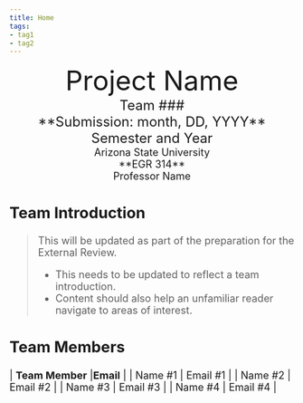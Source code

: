 ```yaml
---
title: Home
tags:
- tag1
- tag2
---
```

<center>
<font size="8">Project Name<br>
<font size="5">Team ###<br>
**Submission: month, DD, YYYY**<br>
Semester and Year<br>
<font size="4">Arizona State University<br>
**EGR 314**<br>
Professor Name<br>
  

</center>

## Team Introduction
> This will be updated as part of the preparation for the External Review.<br>
>    * This needs to be updated to reflect a team introduction.<br>
>    * Content should also help an unfamiliar reader navigate to areas of interest.


## Team Members 

| **Team Member**       |**Email** |
| Name #1               | Email #1 |
| Name #2               | Email #2 |
| Name #3               | Email #3 |
| Name #4               | Email #4 |
